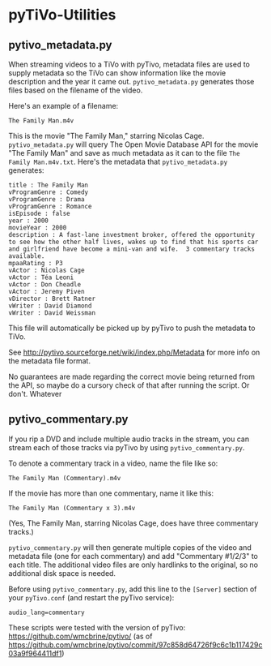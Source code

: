 pyTiVo-Utilities
================

pytivo_metadata.py
------------------

When streaming videos to a TiVo with pyTivo, metadata files are used to supply metadata so the TiVo can show information like the movie description and the year it came out.  `pytivo_metadata.py` generates those files based on the filename of the video.

Here's an example of a filename:

    The Family Man.m4v

This is the movie "The Family Man," starring Nicolas Cage.  `pytivo_metadata.py` will query The Open Movie Database API for the movie "The Family Man" and save as much metadata as it can to the file `The Family Man.m4v.txt`. Here's the metadata that `pytivo_metadata.py` generates:

    title : The Family Man
    vProgramGenre : Comedy
    vProgramGenre : Drama
    vProgramGenre : Romance
    isEpisode : false
    year : 2000
    movieYear : 2000
    description : A fast-lane investment broker, offered the opportunity to see how the other half lives, wakes up to find that his sports car and girlfriend have become a mini-van and wife.  3 commentary tracks available.
    mpaaRating : P3
    vActor : Nicolas Cage
    vActor : Téa Leoni
    vActor : Don Cheadle
    vActor : Jeremy Piven
    vDirector : Brett Ratner
    vWriter : David Diamond
    vWriter : David Weissman

This file will automatically be picked up by pyTivo to push the metadata to TiVo.

See http://pytivo.sourceforge.net/wiki/index.php/Metadata for more info on the metadata file format.

No guarantees are made regarding the correct movie being returned from the API, so maybe do a cursory check of that after running the script. Or don't. Whatever

pytivo_commentary.py
--------------------

If you rip a DVD and include multiple audio tracks in the stream, you can stream each of those tracks via pyTivo by using `pytivo_commentary.py`.

To denote a commentary track in a video, name the file like so:

    The Family Man (Commentary).m4v

If the movie has more than one commentary, name it like this:

    The Family Man (Commentary x 3).m4v

(Yes, The Family Man, starring Nicolas Cage, does have three commentary tracks.)

`pytivo_commentary.py` will then generate multiple copies of the video and metadata file (one for each commentary) and add "Commentary #1/2/3" to each title.  The additional video files are only hardlinks to the original, so no additional disk space is needed.

Before using `pytivo_commentary.py`, add this line to the `[Server]` section of your `pyTivo.conf` (and restart the pyTivo service):

    audio_lang=commentary

These scripts were tested with the version of pyTivo: https://github.com/wmcbrine/pytivo/ (as of https://github.com/wmcbrine/pytivo/commit/97c858d64726f9c6c1b117429c03a9f964411df1)
